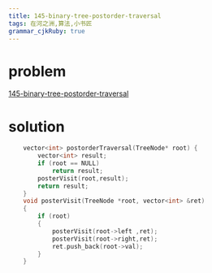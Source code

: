 ```yaml
---
title: 145-binary-tree-postorder-traversal
tags: 在河之洲,算法,小书匠
grammar_cjkRuby: true
---
```



# problem
[145-binary-tree-postorder-traversal](https://leetcode.com/problems/binary-tree-postorder-traversal/#/description)

# solution

```cpp
    vector<int> postorderTraversal(TreeNode* root) {
        vector<int> result;
        if (root == NULL)
            return result;
        posterVisit(root,result);
        return result;
    }
    void posterVisit(TreeNode *root, vector<int> &ret)
    {
        if (root)
        {
            posterVisit(root->left ,ret);
            posterVisit(root->right,ret);
            ret.push_back(root->val);
        }
    }
```
